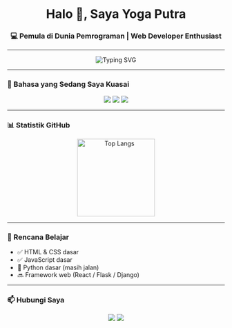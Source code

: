 <!-- Header -->
<h1 align="center">Halo 👋, Saya Yoga Putra</h1>
<h3 align="center">💻 Pemula di Dunia Pemrograman | Web Developer Enthusiast</h3>

---

<!-- Banner animasi -->
<p align="center">
  <img src="https://readme-typing-svg.demolab.com?font=Fira+Code&size=22&pause=1000&color=00F7FF&center=true&vCenter=true&width=600&lines=Sedang+belajar+HTML%2C+JavaScript+%26+Python;Ingin+jadi+Developer+Website+%26+Aplikasi;Code+%7C+Learn+%7C+Share" alt="Typing SVG" />
</p>

---

### 🚀 Bahasa yang Sedang Saya Kuasai
<p align="center">
  <img src="https://img.shields.io/badge/-HTML5-orange?logo=html5&logoColor=white&style=for-the-badge" />
  <img src="https://img.shields.io/badge/-JavaScript-yellow?logo=javascript&logoColor=white&style=for-the-badge" />
  <img src="https://img.shields.io/badge/-Python-blue?logo=python&logoColor=white&style=for-the-badge" />
</p>

---

### 📊 Statistik GitHub
<p align="center">
  <img src="https://github-readme-stats.vercel.app/api/top-langs/?username=osengsu&layout=compact&theme=tokyonight" alt="Top Langs" height="180"/>
</p>

---

### 🎯 Rencana Belajar
- ✅ HTML & CSS dasar  
- ✅ JavaScript dasar  
- 🔄 Python dasar (masih jalan)  
- 🔜 Framework web (React / Flask / Django)  

---

### 📫 Hubungi Saya
<p align="center">
  <a href="mailto:yogamc291@email.com"><img src="https://img.shields.io/badge/Email-D14836?style=for-the-badge&logo=gmail&logoColor=white"/></a>
  <a href="https://osengsu.github.io/yosite/porto.html"><img src="https://img.shields.io/badge/Portfolio-000000?style=for-the-badge&logo=About.me&logoColor=white"/></a>
</p>
